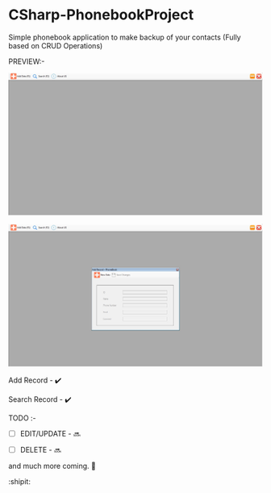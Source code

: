 # CSharp-PhonebookProject

Simple phonebook application to make backup of your contacts (Fully based on CRUD Operations)


PREVIEW:-

![](./Images/1-Phonebook-Snip.jpg)

![](./2-Phonebook-Snip.jpg)


Add Record - :heavy_check_mark:

Search Record - :heavy_check_mark:


TODO :-

- [ ] EDIT/UPDATE - :soon:

- [ ] DELETE - :soon:

and much more coming. :eyes:

:shipit:
